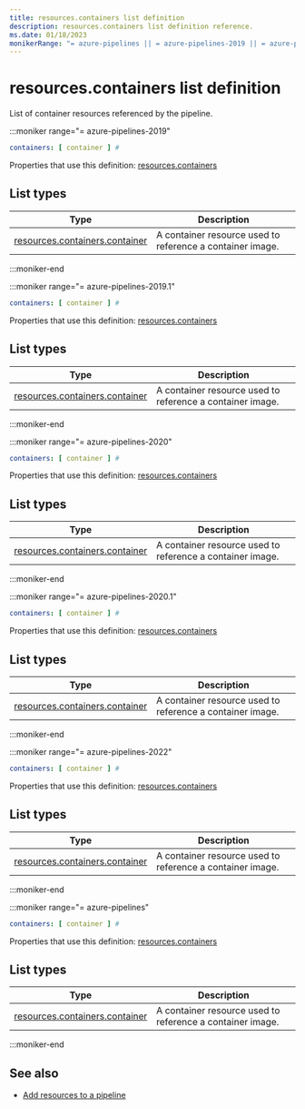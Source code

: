 ```yaml
---
title: resources.containers list definition
description: resources.containers list definition reference.
ms.date: 01/18/2023
monikerRange: "= azure-pipelines || = azure-pipelines-2019 || = azure-pipelines-2019.1 || = azure-pipelines-2020 || = azure-pipelines-2020.1 || = azure-pipelines-2022"
---
```


# resources.containers list definition


List of container resources referenced by the pipeline.


:::moniker range="= azure-pipelines-2019"

<!-- :::api-definition signature="containerResources[containerResource]" version="azure-pipelines-2019"::: -->

```yaml
containers: [ container ] # 
```


Properties that use this definition: [resources.containers](resources.md)

## List types

| Type     | Description |
|----------|-------------|
| [resources.containers.container](resources-containers-container.md) | A container resource used to reference a container image. |

<!-- :::api-definition-end::: -->

:::moniker-end

:::moniker range="= azure-pipelines-2019.1"

<!-- :::api-definition signature="containerResources[containerResource]" version="azure-pipelines-2019.1"::: -->

```yaml
containers: [ container ] # 
```


Properties that use this definition: [resources.containers](resources.md)

## List types

| Type     | Description |
|----------|-------------|
| [resources.containers.container](resources-containers-container.md) | A container resource used to reference a container image. |

<!-- :::api-definition-end::: -->

:::moniker-end

:::moniker range="= azure-pipelines-2020"

<!-- :::api-definition signature="containerResources[containerResource]" version="azure-pipelines-2020"::: -->

```yaml
containers: [ container ] # 
```


Properties that use this definition: [resources.containers](resources.md)

## List types

| Type     | Description |
|----------|-------------|
| [resources.containers.container](resources-containers-container.md) | A container resource used to reference a container image. |

<!-- :::api-definition-end::: -->

:::moniker-end

:::moniker range="= azure-pipelines-2020.1"

<!-- :::api-definition signature="containerResources[containerResource]" version="azure-pipelines-2020.1"::: -->

```yaml
containers: [ container ] # 
```


Properties that use this definition: [resources.containers](resources.md)

## List types

| Type     | Description |
|----------|-------------|
| [resources.containers.container](resources-containers-container.md) | A container resource used to reference a container image. |

<!-- :::api-definition-end::: -->

:::moniker-end

:::moniker range="= azure-pipelines-2022"

<!-- :::api-definition signature="containerResources[containerResource]" version="azure-pipelines-2022"::: -->

```yaml
containers: [ container ] # 
```


Properties that use this definition: [resources.containers](resources.md)

## List types

| Type     | Description |
|----------|-------------|
| [resources.containers.container](resources-containers-container.md) | A container resource used to reference a container image. |

<!-- :::api-definition-end::: -->

:::moniker-end

:::moniker range="= azure-pipelines"

<!-- :::api-definition signature="containerResources[containerResource]" version="azure-pipelines"::: -->

```yaml
containers: [ container ] # 
```


Properties that use this definition: [resources.containers](resources.md)

## List types

| Type     | Description |
|----------|-------------|
| [resources.containers.container](resources-containers-container.md) | A container resource used to reference a container image. |

<!-- :::api-definition-end::: -->

:::moniker-end


<!-- Remarks -->


<!-- Examples -->


## See also

- [Add resources to a pipeline](/azure/devops/pipelines/process/resources)
